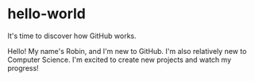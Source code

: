 # hello-world
It's time to discover how GitHub works. 


Hello! My name's Robin, and I'm new to GitHub. I'm also relatively new to Computer Science.
I'm excited to create new projects and watch my progress! 
